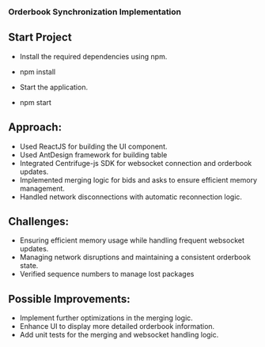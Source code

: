 ### Orderbook Synchronization Implementation

## Start Project

- Install the required dependencies using npm.

* npm install

- Start the application.

* npm start

## Approach:

- Used ReactJS for building the UI component.
- Used AntDesign framework for building table
- Integrated Centrifuge-js SDK for websocket connection and orderbook updates.
- Implemented merging logic for bids and asks to ensure efficient memory management.
- Handled network disconnections with automatic reconnection logic.

## Challenges:

- Ensuring efficient memory usage while handling frequent websocket updates.
- Managing network disruptions and maintaining a consistent orderbook state.
- Verified sequence numbers to manage lost packages

## Possible Improvements:

- Implement further optimizations in the merging logic.
- Enhance UI to display more detailed orderbook information.
- Add unit tests for the merging and websocket handling logic.
